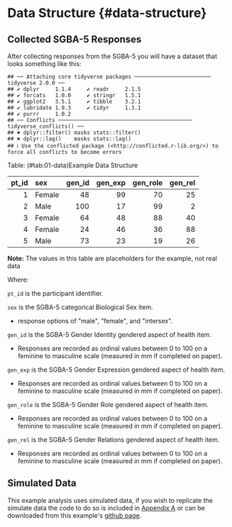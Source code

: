 # Data Structure {#data-structure}

## Collected SGBA-5 Responses

After collecting responses from the SGBA-5 you will have a dataset that looks something like this:


```
## ── Attaching core tidyverse packages ──────────────────────── tidyverse 2.0.0 ──
## ✔ dplyr     1.1.4     ✔ readr     2.1.5
## ✔ forcats   1.0.0     ✔ stringr   1.5.1
## ✔ ggplot2   3.5.1     ✔ tibble    3.2.1
## ✔ lubridate 1.9.3     ✔ tidyr     1.3.1
## ✔ purrr     1.0.2     
## ── Conflicts ────────────────────────────────────────── tidyverse_conflicts() ──
## ✖ dplyr::filter() masks stats::filter()
## ✖ dplyr::lag()    masks stats::lag()
## ℹ Use the conflicted package (<http://conflicted.r-lib.org/>) to force all conflicts to become errors
```



Table: (\#tab:01-data)Example Data Structure

| pt_id|sex    | gen_id| gen_exp| gen_role| gen_rel|
|-----:|:------|------:|-------:|--------:|-------:|
|     1|Female |     48|      99|       70|      25|
|     2|Male   |    100|      17|       99|       2|
|     3|Female |     64|      48|       88|      40|
|     4|Female |     24|      46|       36|      88|
|     5|Male   |     73|      23|       19|      26|

__Note:__
The values in this table are placeholders for the example, not real data

Where:  

`pt_id` is the participant identifier.  

`sex` is the SGBA-5 categorical Biological Sex item.  

  - response options of "male", "female", and "intersex".  

`gen_id` is the SGBA-5 Gender Identity gendered aspect of health item.  

  - Responses are recorded as ordinal values between 0 to 100 on a feminine to masculine scale (measured in mm if completed on paper).  

`gen_exp` is the SGBA-5 Gender Expression gendered aspect of health item.  

  - Responses are recorded as ordinal values between 0 to 100 on a feminine to masculine scale (measured in mm if completed on paper).  

`gen_role` is the SGBA-5 Gender Role gendered aspect of health item.  

  - Responses are recorded as ordinal values between 0 to 100 on a feminine to masculine scale (measured in mm if completed on paper).  

`gen_rel` is the SGBA-5 Gender Relations gendered aspect of health item.  

  - Responses are recorded as ordinal values between 0 to 100 on a feminine to masculine scale (measured in mm if completed on paper).


## Simulated Data

This example analysis uses simulated data, if you wish to replicate the simulate data the code to do so is included in [Appendix A]() or can be downloaded from this example's [github page](https://github.com/putman-a/SGBA-5_example_analysis/%s).
